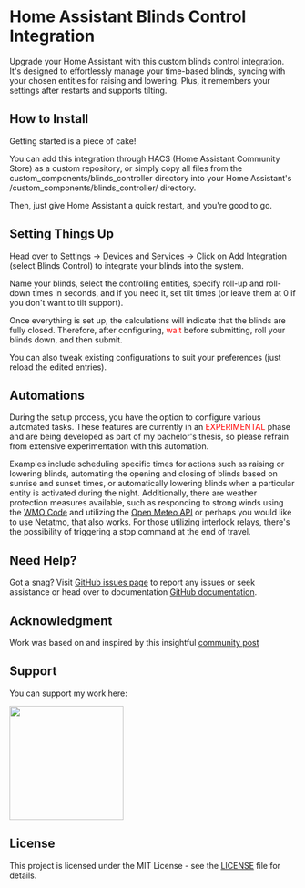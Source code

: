 # Home Assistant Blinds Control Integration

Upgrade your Home Assistant with this custom blinds control integration. It's designed to effortlessly manage your time-based blinds, syncing with your chosen entities for raising and lowering. Plus, it remembers your settings after restarts and supports tilting.

## How to Install

Getting started is a piece of cake!

You can add this integration through HACS (Home Assistant Community Store) as a custom repository, or simply copy all files from the custom_components/blinds_controller directory into your Home Assistant's /custom_components/blinds_controller/ directory. 

Then, just give Home Assistant a quick restart, and you're good to go.

## Setting Things Up

Head over to Settings -> Devices and Services -> Click on Add Integration (select Blinds Control) to integrate your blinds into the system.

Name your blinds, select the controlling entities, specify roll-up and roll-down times in seconds, and if you need it, set tilt times (or leave them at 0 if you don't want to tilt support).

Once everything is set up, the calculations will indicate that the blinds are fully closed. Therefore, after configuring, <span style="color:red">wait</span> before submitting, roll your blinds down, and then submit.


You can also tweak existing configurations to suit your preferences (just reload the edited entries).

## Automations
During the setup process, you have the option to configure various automated tasks. These features are currently in an <span style="color:red">EXPERIMENTAL</span> phase and are being developed as part of my bachelor's thesis, so please refrain from extensive experimentation with this automation.

Examples include scheduling specific times for actions such as raising or lowering blinds, automating the opening and closing of blinds based on sunrise and sunset times, or automatically lowering blinds when a particular entity is activated during the night. Additionally, there are weather protection measures available, such as responding to strong winds using the [WMO Code](https://www.nodc.noaa.gov/archive/arc0021/0002199/1.1/data/0-data/HTML/WMO-CODE/WMO4677.HTM) and utilizing the [Open Meteo API](https://open-meteo.com/) or perhaps you would like to use Netatmo, that also works.  For those utilizing interlock relays, there's the possibility of triggering a stop command at the end of travel.

## Need Help?

Got a snag? Visit [GitHub issues page](https://github.com/MatthewOnTour/BUT_blinds_time_control/issues) to report any issues or seek assistance or head over to documentation [GitHub documentation](https://github.com/MatthewOnTour/BUT_blinds_time_control/blob/main/README.md).

## Acknowledgment

Work was based on and inspired by this insightful [community post](https://community.home-assistant.io/t/custom-component-cover-time-based/187654)

## Support

You can support my work here: 

<a href="https://www.buymeacoffee.com/MatthewOnTour"><img src="https://cdn.buymeacoffee.com/buttons/v2/default-yellow.png" width="200" /></a>


## License

This project is licensed under the MIT License - see the [LICENSE](https://github.com/MatthewOnTour/BUT_blinds_time_control?tab=MIT-1-ov-file) file for details.

